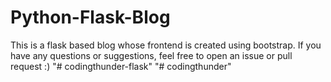 # Python-Flask-Blog
This is a flask based blog whose frontend is created using bootstrap.
If you have any questions or suggestions, feel free to open an issue or pull request :)
"# codingthunder-flask" 
"# codingthunder" 
